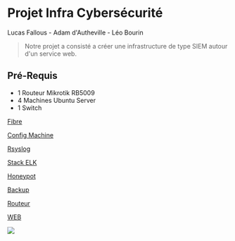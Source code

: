 # Projet Infra Cybersécurité

Lucas Fallous - Adam d'Autheville - Léo Bourin

>Notre projet a consisté a créer une infrastructure de type SIEM autour d'un service web.

## Pré-Requis

- 1 Routeur Mikrotik RB5009
- 4 Machines Ubuntu Server
- 1 Switch 

[Fibre](Fibre/README.md)

[Config Machine](ConfigMachine/README.md)

[Rsyslog](Rsyslog/README.md)

[Stack ELK](ELK/README.md)

[Honeypot](HoneyPot/README.md)

[Backup](Backup/README.md)

[Routeur](Routeur/README.md)

[WEB](Service-Web/README.md)

![](https://imgur.com/X6q6dvD.png)
